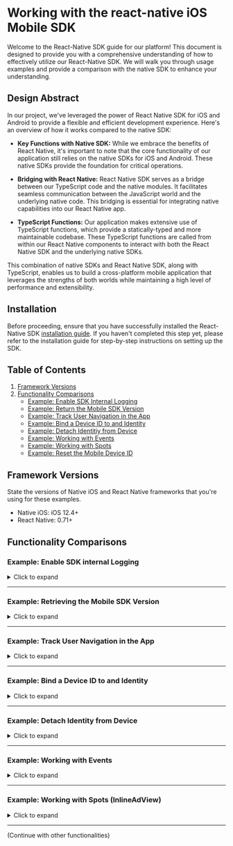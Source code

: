 # Working with the react-native iOS Mobile SDK

Welcome to the React-Native SDK guide for our platform! This document is designed to provide you with a comprehensive understanding of how to effectively utilize our React-Native SDK. We will walk you through usage examples and provide a comparison with the native SDK to enhance your understanding.

## Design Abstract
In our project, we've leveraged the power of React Native SDK for iOS and Android to provide a flexible and efficient development experience. Here's an overview of how it works compared to the native SDK:

 - **Key Functions with Native SDK:** 
While we embrace the benefits of React Native, it's important to note that the core functionality of our application still relies on the native SDKs for iOS and Android. These native SDKs provide the foundation for critical operations.

 - **Bridging with React Native:** 
React Native SDK serves as a bridge between our TypeScript code and the native modules. It facilitates seamless communication between the JavaScript world and the underlying native code. This bridging is essential for integrating native capabilities into our React Native app.

 - **TypeScript Functions:**
Our application makes extensive use of TypeScript functions, which provide a statically-typed and more maintainable codebase. These TypeScript functions are called from within our React Native components to interact with both the React Native SDK and the underlying native SDKs.

This combination of native SDKs and React Native SDK, along with TypeScript, enables us to build a cross-platform mobile application that leverages the strengths of both worlds while maintaining a high level of performance and extensibility.

## Installation

Before proceeding, ensure that you have successfully installed the React-Native SDK [installation guide](link-to-installation-guide). If you haven't completed this step yet, please refer to the installation guide for step-by-step instructions on setting up the SDK.


## Table of Contents
<a name="back-to-top"></a>
1. [Framework Versions](#framework-versions)
2. [Functionality Comparisons](#functionality-comparisons)
    - [Example: Enable SDK Internal Logging](#expand-enable-sdk-internal-logging)
    - [Example: Return the Mobile SDK Version](#expand-return-the-mobile-sdk-version)
    - [Example: Track User Navigation in the App](#expand-track-user-navigation-in-the-app)
    - [Example: Bind a Device ID to and Identity](#expand-bind-a-device-id-to-and-identity)
    - [Example: Detach Identitiy from Device](#expand-detach-identitiy-from-device)
    - [Example: Working with Events](#expand-working-with-events)
    - [Example: Working with Spots](#expand-working-with-spots)
    - [Example: Reset the Mobile Device ID](#expand-reset-the-mobile-device-id)


## Framework Versions

State the versions of Native iOS and React Native frameworks that you're using for these examples.

- Native iOS: iOS 12.4+
- React Native: 0.71+

## Functionality Comparisons

### Example: Enable SDK internal Logging
<details><summary>Click to expand</summary>
<a name="expand-enable-sdk-internal-logging"></a>

This example illustrates how to set up SAS Collector and Logger in a Native iOS application. **Note: The setup for Native iOS and React Native iOS projects is the same for this functionality.** You will need to modify your `AppDelegate.h` and `AppDelegate.mm` files.

#### Step 1: Update AppDelegate.h

In your `AppDelegate.h` file, you need to import the SASCollector header. 

```objective-c
// AppDelegate.h

// ... Your existing import statements
#import <UIKit/UIKit.h>

// NEWLY ADDED: Import SASCollector
#import <SASCollector/SASCollector.h>

// ... Rest of the file
```

#### Step 2: Update AppDelegate.mm

In your `AppDelegate.mm` file, you will need to import two headers: `SASCollector.h` and `SASLogger.h`.

```objective-c
// AppDelegate.mm

// ... Your existing import statements
#import <UIKit/UIKit.h>

// NEWLY ADDED: Import SASCollector and SASLogger
#import <SASCollector/SASCollector.h>
#import <SASCollector/SASLogger.h>

// ... Rest of the file
```

#### Step 3: Modify didFinishLaunchingWithOptions Method

Locate the `didFinishLaunchingWithOptions:` method in your `AppDelegate.mm` and add the following line to set the SAS Logger level.

```objective-c
- (BOOL)application:(UIApplication *)application didFinishLaunchingWithOptions:(NSDictionary *)launchOptions {
    // ... Existing code

    // NEWLY ADDED: Set SAS Logger level
    [SASLogger setLevel:SASLoggerLevelError];

    // ... Existing code
    return YES;
}
```

[Back to Top](#back-to-top)
</details>



---

### Example: Retrieving the Mobile SDK Version

<details><summary>Click to expand</summary>
<a name="expand-return-the-mobile-sdk-version"></a>

This example provides guidance on how to obtain the SDK version in both native iOS using Objective-C and React Native iOS using TypeScript.

## Native iOS Objective-C

To retrieve the SDK version in native iOS using Objective-C, you can use the following method:

```objective-c
// Objective-C
+(NSString*)sdkVersion;
```

## React Native iOS TypeScript

To retrieve the SDK version in React Native using TypeScript, follow these steps:

1. Import the required modules and functions:

   ```typescript
   import React, { useState, useEffect } from 'react';
   import { View, Text, Platform } from 'react-native';
   import { getSdkVersion } from 'mobile-sdk-react-native';
   ```

2. Set up state in your component to store the SDK version:

   ```typescript
   const [sdkVersion, setSdkVersion] = useState<string>('');
   ```

3. Utilize the `useEffect` hook to fetch the SDK version and update the state:

   ```typescript
   useEffect(() => {
       getSdkVersion((version: string) => {
           setSdkVersion(version);
       });
   }, []);
   ```

4. Display the SDK version in your component's `return` statement:

   ```typescript
   return (
    <View style={{ flex: 1, justifyContent: 'center', alignItems: 'center' }}>
        <Text>{Platform.OS} SDK version: {sdkVersion}</Text>
    </View>
   );
   ```

5. As a reference, the `getSdkVersion` function is implemented in the `mobile-sdk-react-native.mm` file of our React Native SDK:

   ```objective-c
   RCT_EXPORT_METHOD(getSdkVersion:(RCTResponseSenderBlock)callback)
   {
      NSString* sdkVersion = [SASCollector sdkVersion];
      callback(@[sdkVersion]);
   }
   ```

6. Example Code: [sdkVersionExample.tsx](./sdkVersionExample.tsx)

[Back to Top](#back-to-top)
</details>


---

### Example: Track User Navigation in the App

<details><summary>Click to expand</summary>
<a name="expand-track-user-navigation-in-the-app"></a>

This example illustrates the process of using the `newPage` API from the React Native SDK to track user navigation within your app.

**Using the Native iOS SDK:**

```objective-c
[SASCollector newPage:@"outdoor/fishing/livebait"];
```

**Using React Native with TypeScript:**

Follow these steps to monitor user navigation within your app:

1. Import the necessary modules and functions:

   ```typescript
   import React from 'react';
   import { newPage } from 'mobile-sdk-react-native';
   ```

2. Trigger the `newPage` API within your component's `return` statement:

   ```typescript
   return (
      newPage('outdoor/fishing/livebait');
   );
   ```

3. As a reference, the `newPage` function is implemented in the `mobile-sdk-react-native.mm` file of our React Native SDK:

   ```objective-c
   RCT_EXPORT_METHOD(newPage:(NSString*)uri)
   {
      [SASCollector newPage:uri];
   }
   ```

3. Example Code: [newPageExample.tsx](./newPageExample.tsx)

[Back to Top](#back-to-top)   
</details>


---

### Example: Bind a Device ID to and Identity

<details><summary>Click to expand</summary>
<a name="expand-bind-a-device-id-to-and-identity"></a>

This example demonstrates how to use the `identity:withType:completion:` API from the React Native SDK to associate a user's identity with a device ID. This association is performed after the user signs in to your app, allowing you to uniquely identify the user. The `type` parameter specifies the type of identity (customer ID or login), while the `value` parameter holds the corresponding identifier. The supported identity types are `SASCOLLECTOR_IDENTITY_TYPE_CUSTOMER_ID` and `SASCOLLECTOR_IDENTITY_TYPE_LOGIN`, which are constants defined in `SASCollectorEvents.h`.

**Using the Native iOS SDK:**

Here's an example that uses `CUSTOMER_ID` as the identity:

```objective-c
[SASCollector
    identity:logonValue
    withType:SASCOLLECTOR_IDENTITY_TYPE_CUSTOMER_ID
    completion:^(bool completed) {
        NSLog(completed ? @"success" : @"failure");
    
        // Identity is now associated
        dispatch_async(dispatch_get_main_queue(), ^{
            // Perform tasks here that need to be on the main thread
        });
}];
```

**Using React Native with TypeScript:**

Follow these steps to retrieve the SDK version:

1. Import the required modules and functions:

   ```typescript
    import React, { useState } from 'react';
    import { View, Button, TextInput } from 'react-native';
    import { identity } from 'mobile-sdk-react-native';
   ```

2. Set up state in your component to hold the login type and user ID:

   ```typescript
    const [userId, setUserId] = React.useState<string>('');
    const loginType = 'IDENTITY_TYPE_CUSTOMER_ID';
    // const loginType = 'IDENTITY_TYPE_LOGIN_ID';
   ```

3. Create a handler function to trigger the `identity` function:

   ```typescript
   const handlePress = async () => {
    try {
        await identity(userId, loginType);
        console.log('Log-in Success');
    } catch (error) {
        console.log('Log-in Failure');
    }
   };
   ```

4. Include a button in your component's `return` statement:

   ```typescript
   return (
    <View style={{ flex: 1, justifyContent: 'center', alignItems: 'center' }}>
        <TextInput
            placeholder="Enter User ID"
            onChangeText={setUserId} // Capture and update the userId state
        />
      <Button title="Identity" onPress={handlePress} />
    </View>
   );
   ```

5. As a reference, the `identity` function is implemented in the `mobile-sdk-react-native.mm` file of our React Native SDK:

   ```objective-c
    RCT_EXPORT_METHOD(identity:(NSString*)value withType:(NSString*)type isSuccess:(RCTPromiseResolveBlock)successPromise isFailure:(RCTPromiseRejectBlock)failurePromise) {
        [SASCollector identity:value withType:type completion:^(BOOL success) {
            dispatch_async(dispatch_get_main_queue(), ^{
                if (success) {
                    successPromise([NSNumber numberWithBool:success]);
                } else {
                    failurePromise(@"Error", @"Identity failure", nil);
                }
            });

        }];
    }
   ```

6. Example Code: [identityExample.tsx](./identityExample.tsx)

[Back to Top](#back-to-top)
</details>


---

### Example: Detach Identity from Device

<details><summary>Click to expand</summary>
<a name="expand-detach-identitiy-from-device"></a>

Use the `detachIdentity` method to allow users to sign out from your app. This action:

- Disconnects the device from the user's current identity, stopping personalized push notifications.
- Generates new session and focus events.
  
**Using the Native iOS SDK:**

```objective-c
+(void)detachIdentity:(void(^)(bool))completionHandler
```

You can also suspend data collection and detach identity together using `shutdownAndDetachIdentity`. To reattach the device, use the `identity` method. To resume collection, call `[SASCollector initializeCollection];`.

**Using React Native with TypeScript:**

Follow these steps to retrieve the SDK version:

1. Import the required modules and functions:

   ```typescript
   import React, { useState } from 'react';
   import { View, Button } from 'react-native';
   import { detachIdentity } from 'mobile-sdk-react-native';
   ```

2. Create a handler function to trigger the `detachIdentity` function:

   ```typescript
   const handlePress = async () => {
    try {
        await detachIdentity();
        console.log('Log-out Success');
    } catch (error) {
        console.log('Log-out Failure');
    }
   };
   ```

3. Include a button in your component's `return` statement:

   ```typescript
   return (
    <View style={{ flex: 1, justifyContent: 'center', alignItems: 'center' }}>
      <Button title="Detach Identity" onPress={handlePress} />
    </View>
   );
   ```

4. As a reference, the `detachIdentity` function is implemented in the `mobile-sdk-react-native.mm` file of our React Native SDK:

   ```objective-c
    RCT_EXPORT_METHOD(detachIdentity:(RCTPromiseResolveBlock)successPromise isFailure:(RCTPromiseRejectBlock)failurePromise) {
        [SASCollector detachIdentity:^(BOOL success) {
            dispatch_async(dispatch_get_main_queue(), ^{
                if (success) {
                    successPromise([NSNumber numberWithBool:success]);
                } else {
                    failurePromise(@"Error", @"Identity detachh failure", [NSError new]);
                }
            });

        }];
    }
   ```
5. Example Code: [detachIdentityExample.tsx](./detachIdentityExample.tsx)

[Back to Top](#back-to-top)
</details>


---

### Example: Working with Events

<details><summary>Click to expand</summary>
<a name="expand-working-with-events"></a>

When working with events, utilize the `addAppEvent` API to send customized event data to the mobile SDK. This API involves:

- An event identifier (mobile event key) that aligns with your SAS Customer Intelligence 360 configuration.
- Optional metadata in the form of name-value pairs within a dictionary.

**Using the Native iOS SDK:**

To send events in native iOS, use the following method:

```objective-c
+(void)addAppEvent:(NSString*)eventName data:(NSDictionary *)data;
```

Example usage:

```objective-c
[SASCollector addAppEvent:@"myEventId"
      data:@{@"myAttributeName":@"myAttributeValue"}];
```

You can omit metadata using:

```objective-c
[SASCollector addAppEvent:@"myEvent" data:nil];
```

**Using React Native with TypeScript:**

Follow these steps:

1. Import necessary modules and functions:

   ```typescript
   import React, { useState } from 'react';
   import { View, TextInput, Button } from 'react-native';
   import { addAppEvent } from 'mobile-sdk-react-native';
   ```

2. Set up state to hold custom event data:

   ```typescript
   const [customEventKey, setCustomEventKey] = React.useState<string>('');
   ```

3. Include a TextInput and Button to submit `addAppEvent`:

   ```typescript
   return (
     <View style={{ flex: 1, justifyContent: 'center', alignItems: 'center' }}>
        <TextInput
            placeholder="Submit Custom Event"
            onChangeText={setCustomEventKey} // Capture and update the CustomEventKey state
        />
       <Button title="Submit Custom Event" onPress={
           () => {
               addAppEvent(customEventKey, null);
            }
        } />
     </View>
   );
   ```

5. As a reference, the `addAppEvent` function is implemented in the `mobile-sdk-react-native.mm` file of our React Native SDK:

   ```objective-c
    RCT_EXPORT_METHOD(addAppEvent: (NSString*)eventKey data:(NSDictionary*)data){
        [SASCollector addAppEvent:eventKey data:data];
    }
   ```

6. Example Code: [addAppEventExample.tsx](./addAppEventExample.tsx)

[Back to Top](#back-to-top)
</details>


---
### Example: Working with Spots (InlineAdView)

<details><summary>Click to expand</summary>
<a name="expand-working-with-spots"></a>

When utilizing the `InlineAdView` spot in a React Native project, there's no need to define the view within the app's ViewController. This aspect is seamlessly managed by pre-built functions available in our React Native SDK, located in `ios\views`. 

In React Native, the primary task is to specify the spotId and configure the View Tag in TypeScript.

**Using the Native iOS SDK:**

To define spot in native iOS, use the following method:

```objective-c
self.myAd1.spotID = @"MySpotID";
[self.myAd1 load];
```

**Using React Native with TypeScript:**

Follow these steps:

1. Import necessary modules and functions:

   ```typescript
   import React, { useEffect } from 'react';
   import { View, NativeEventEmitter } from 'react-native';
   import { InlineAdView } from 'mobile-sdk-react-native';
   ```

2. Set up iOS messaging event that handle by NativeEventEmitter:

   ```typescript
   let iOSMessagingEvent: NativeEventEmitter;
    if (Platform.OS === 'ios') {
      iOSMessagingEvent = new NativeEventEmitter(AdDelegateEvent);
    }
   ```

3. Utilize the `useEffect` to listen `Inline Ad view is loaded` or `returned default conetent` (optional):
   ```typescript
    useEffect(() => {
      if (Platform.OS === 'ios') {
        const adLoadedListener = iOSMessagingEvent.addListener(Constants.AD_LOADED, (event: Event) => {
          if (event === Constants.TYPE_INLINE_AD) {
            console.log('Inline Ad view is loaded.');
          }
        });

        const adDefaultLoadedListener = iOSMessagingEvent.addListener(Constants.AD_DEFAULT_LOADED, (event: Event) => {
          if (event === Constants.TYPE_INLINE_AD) {
            console.log('Inline Ad view returned default content.');
          }
        });

        return () => {
          adLoadedListener.remove();
          adDefaultLoadedListener.remove();
        };
      }
    }, []);
    ```
4. Include a `spotId` in `InlineAdView` for display content:

   ```typescript
   return (
     <View style={{ flex: 1, justifyContent: 'center', alignItems: 'center' }}>
        <InlineAdView
            spotId="snzrle_app_spot" //the mobile spot id defined in your tenant
            style={{ height: 250, width:300, margin: 25}}
        />
     </View>
   );
   ```

5. As a reference, the `Inline AdView` is implemented in the `mobile-sdk-react-native\ios\views` folder in our React Native SDK, there are serval files to make spot to display content. And `Constants.m` file and its header to control the iOS messaging event.
    
    - [AdDelegateEvent.m](./views/AdDelegateEvent.m)
    - [InlineAdView.m](./views/InlineAdView.m)
    - [InlineAdViewManager.m](./views/InlineAdViewManager.m)
    - [Constants.m](./Constants.m)

6. Example Code: [addAppEventExample.tsx](./addInlineAdViewExample.tsx)

[Back to Top](#back-to-top)
</details>

---
(Continue with other functionalities)
